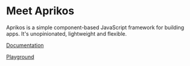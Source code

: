 # Meet Aprikos
Aprikos is a simple component-based JavaScript framework for building apps. It's unopinionated, lightweight and flexible. 

[Documentation](https://mitya.uk/projects/aprikos/)

[Playground](https://mitya.uk/lab/aprikos-playground)
